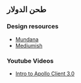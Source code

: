 ## طحن الدولار

### Design resources

- [Mundana](https://www.wowthemes.net/mundana-free-html-bootstrap-template/)
- [Mediumish](https://www.wowthemes.net/mediumish-free-bootstrap-4-0-html-template-medium-styled/)

### Youtube Videos

- [Intro to Apollo Client 3.0](https://www.youtube.com/watch?v=ou0fEW1eRjc&ab_channel=ApolloGraphQL)
